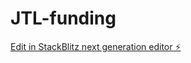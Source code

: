 # JTL-funding

[Edit in StackBlitz next generation editor ⚡️](https://stackblitz.com/~/github.com/EvercVerden/JTL-funding)